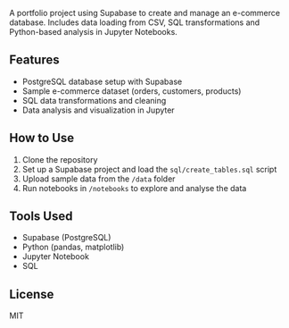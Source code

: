 A portfolio project using Supabase to create and manage an e-commerce database. Includes data loading from CSV, SQL transformations and Python-based analysis in Jupyter Notebooks.

## Features
- PostgreSQL database setup with Supabase
- Sample e-commerce dataset (orders, customers, products)
- SQL data transformations and cleaning
- Data analysis and visualization in Jupyter

## How to Use
1. Clone the repository
2. Set up a Supabase project and load the `sql/create_tables.sql` script
3. Upload sample data from the `/data` folder
4. Run notebooks in `/notebooks` to explore and analyse the data

## Tools Used
- Supabase (PostgreSQL)
- Python (pandas, matplotlib)
- Jupyter Notebook
- SQL

## License
MIT
